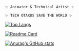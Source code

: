 ``` ✨ Animator & Technical Artist ✨ ```  
  
``` ✨ TECH OTAKUS SAVE THE WORLD ✨ ```  
  
  
[![Top Langs](https://github-readme-stats.vercel.app/api/top-langs/?username=animatorbullet&layout=compact&theme=github_dark&hide_title=true)](https://github.com/anuraghazra/github-readme-stats)
  
[![Readme Card](https://github-readme-stats.vercel.app/api/pin/?username=animatorbullet&repo=BsKeyTools&show_owner=true&theme=github_dark)](https://github.com/AnimatorBullet/BsKeyTools)
  
[![Anurag's GitHub stats](https://github-readme-stats.vercel.app/api?username=animatorbullet&show_icons=true&theme=github_dark&hide_title=true)](https://github.com/anuraghazra/github-readme-stats)


<!--
**AnimatorBullet/AnimatorBullet** is a ✨ _special_ ✨ repository because its `README.md` (this file) appears on your GitHub profile.

Here are some ideas to get you started:

- 🔭 I’m currently working on ...
- 🌱 I’m currently learning ...
- 👯 I’m looking to collaborate on ...
- 🤔 I’m looking for help with ...
- 💬 Ask me about ...
- 📫 How to reach me: ...
- 😄 Pronouns: ...
- ⚡ Fun fact: ...
-->
